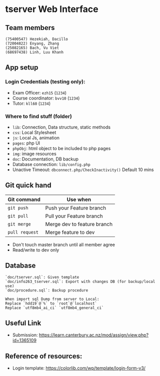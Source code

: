 # tserver Web Interface

## Team members
    (75400547) Hezekiah, Dacillo
    (72004822) Enyang, Zhang
    (25082165) Bach, Vu Viet
    (68697438) Linh, Luu Khanh

## App setup

### Login Credentials (testing only):

- Exam Officer: `ezh15` (`1234`)
- Course coordinator: `bvv10` (`1234`)
- Tutor: `kll60` (`1234`)

### Where to find stuff (folder)

- `lib`: Connection, Data structure, static methods
- `css`: Local Stylesheet
- `js`:	Local Js, animation
- `pages`: php UI
- `phpObj`: html object to be included to php pages
- `img`: image resources
- `doc`: Documentation, DB backup
- Database connection: `lib/config.php`
- Unactive Timeout: `dbconnect.php/CheckInactivity()` Default 10 mins

## Git quick hand

|Git command|Use when|
|---|---|
| `git push` | Push your Feature branch |
| `git pull` | Pull your Feature branch |
| `git merge` | Merge dev to feature branch |
| `pull request` | Merge feature to dev |

- Don't touch master branch until all member agree
- Read/write to dev only

## Database

	`doc/tserver.sql`: Given template
	`doc/info263_tserver.sql`: Export with changes DB (for backup/local use)
	`doc/procedure.sql`: Backup procedure
	
	When import sql Dump from server to Local:
	Replace `hdd19`@`%` to `root`@`localhost`
	Replace `utf8mb4_ai_ci` `utf8mb4_general_ci`

## Useful Link

- Submission: https://learn.canterbury.ac.nz/mod/assign/view.php?id=1365109

## Reference of resources:

- Login template: https://colorlib.com/wp/template/login-form-v3/
